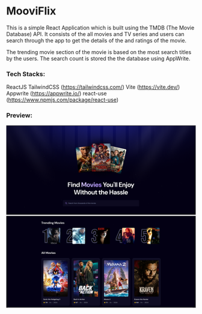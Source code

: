 # MooviFlix

This is a simple React Application which is built using the TMDB (The Movie Database) API. It consists of the all movies and TV series and users can search through the app to get the details of the and ratings of the movie.

The trending movie section of the movie is based on the most search titles by the users. The search count is stored the the database using AppWrite.

### Tech Stacks:

ReactJS
TailwindCSS (https://tailwindcss.com/)
Vite (https://vite.dev/)
Appwrite (https://appwrite.io/)
react-use (https://www.npmjs.com/package/react-use)

### Preview:

![home page](image-3.png)
![trending section](image-1.png)
